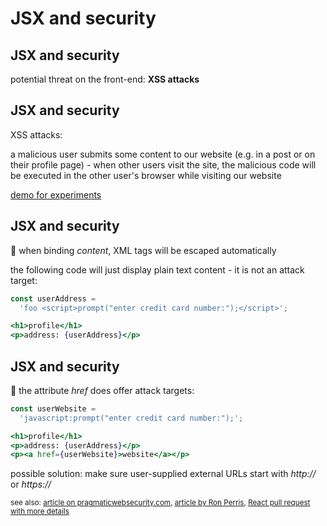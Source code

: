 # JSX and security

## JSX and security

potential threat on the front-end: **XSS attacks**

## JSX and security

XSS attacks:

a malicious user submits some content to our website (e.g. in a post or on their profile page) - when other users visit the site, the malicious code will be executed in the other user's browser while visiting our website

[demo for experiments](https://codesandbox.io/s/jsx-xss-attack-gzb21j)

## JSX and security

🙂 when binding _content_, XML tags will be escaped automatically

the following code will just display plain text content - it is not an attack target:

```jsx
const userAddress =
  'foo <script>prompt("enter credit card number:");</script>';
```

```jsx
<h1>profile</h1>
<p>address: {userAddress}</p>
```

## JSX and security

🙁 the attribute _href_ does offer attack targets:

```jsx
const userWebsite =
  'javascript:prompt("enter credit card number:");';
```

```jsx
<h1>profile</h1>
<p>address: {userAddress}</p>
<p><a href={userWebsite}>website</a></p>
```

possible solution: make sure user-supplied external URLs start with _http://_ or _https://_

<small>see also: [article on pragmaticwebsecurity.com](https://pragmaticwebsecurity.com/articles/spasecurity/react-xss-part1.html), [article by Ron Perris](https://medium.com/javascript-security/avoiding-xss-in-react-is-still-hard-d2b5c7ad9412), [React pull request with more details](https://github.com/facebook/react/pull/15047)</small>
